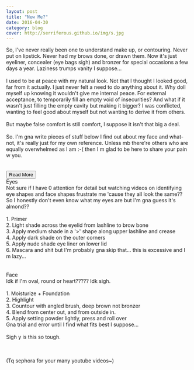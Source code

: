 ```yaml
---
layout: post
title: "New Me?"
date: 2016-04-30
category: blog
cover: http://serriferous.github.io/img/s.jpg
---
```

<div class="row">
<div class="col-md-8 col-md-offset-2">
<div class="row">
<div class="col-md-12">
So, I've never really been one to understand make up, or contouring. Never put on lipstick. Never had my brows done, or drawn them. Now it's just eyeliner, concealer (eye bags sigh) and bronzer for special occasions a few days a year. Laziness trumps vanity I suppose...<br>
<br>
I used to be at peace with my natural look. Not that I thought I looked good, far from it actually. I just never felt a need to do anything about it. Why doll myself up knowing it wouldn't give me internal peace. For external acceptance, to temporarily fill an empty void of insecurities? And what if it wasn't just filling the empty cavity but making it bigger? I was conflicted, wanting to feel good about myself but not wanting to derive it from others.<br>
<br>
But maybe false comfort is still comfort, I suppose it isn't that big a deal. <br><br>
So. I'm gna write pieces of stuff below I find out about my face and what-not, it's really just for my own reference. Unless mb there're others who are equally overwhelmed as I am :-( then I m glad to be here to share your pain w you. <br><br><br>

<div class="text-center"><button type="button" class="btn read-more-btn" data-toggle="collapse" data-target="#coll1">Read More</button></div>
<div class="space"></div>
<div class="col-md-12"> 
<div id="coll1" class="collapse">
<div style="text-align: left;">
<h16>Eyes</h16><br>
Not sure if I have 0 attention for detail but watching videos on identifying eye shapes and face shapes frustrate me 'cause they all look the same?? So I honestly don't even know what my eyes are but I'm gna guess it's almond??<br>
<br>
1. Primer<br>
2. Light shade across the eyelid from lashline to brow bone<br>
3. Apply medium shade in a '>' shape along upper lashline and crease<br>
4. Apply dark shade on the outer corners<br>
5. Apply nude shade eye liner on lower lid<br>
6. Mascara and shit but I'm probably gna skip that... this is excessive and I m lazy...<br>
 <br>
<br>
<h16>Face</h16><br>
Idk if I'm oval, round or heart????? Idk sigh.<br>
<br>
1. Moisturize + Foundation<br>
2. Highlight <br>
3. Countour with angled brush, deep brown not bronzer<br>
4. Blend from center out, and from outside in.<br>
5. Apply setting powder lightly, press and roll over<br>
Gna trial and error until I find what fits best I suppose...<br>
<br>
Sigh y is this so tough.

<br><br>
(Tq sephora for your many youtube videos~)

</div>
</div>

</div>
</div>
</div> 
</div>
</div>



